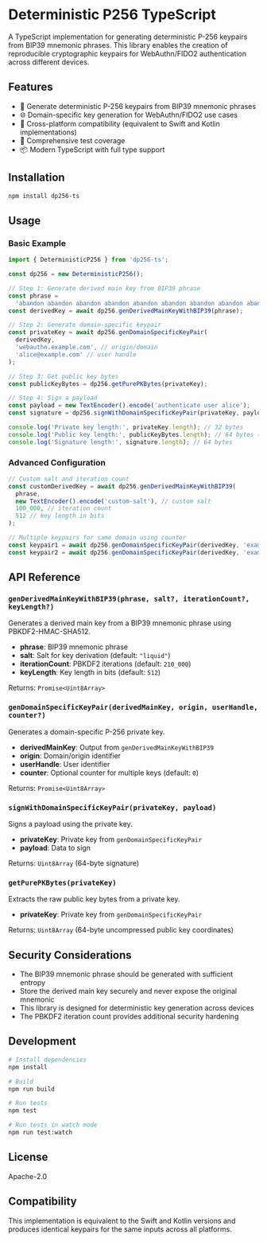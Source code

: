 # Deterministic P256 TypeScript

A TypeScript implementation for generating deterministic P-256 keypairs from BIP39 mnemonic phrases. This library enables the creation of reproducible cryptographic keypairs for WebAuthn/FIDO2 authentication across different devices.

## Features

- 🔐 Generate deterministic P-256 keypairs from BIP39 mnemonic phrases
- 🌐 Domain-specific key generation for WebAuthn/FIDO2 use cases
- 🔄 Cross-platform compatibility (equivalent to Swift and Kotlin implementations)
- 🧪 Comprehensive test coverage
- 📦 Modern TypeScript with full type support

## Installation

```bash
npm install dp256-ts
```

## Usage

### Basic Example

```typescript
import { DeterministicP256 } from 'dp256-ts';

const dp256 = new DeterministicP256();

// Step 1: Generate derived main key from BIP39 phrase
const phrase =
  'abandon abandon abandon abandon abandon abandon abandon abandon abandon abandon abandon about';
const derivedKey = await dp256.genDerivedMainKeyWithBIP39(phrase);

// Step 2: Generate domain-specific keypair
const privateKey = await dp256.genDomainSpecificKeyPair(
  derivedKey,
  'webauthn.example.com', // origin/domain
  'alice@example.com' // user handle
);

// Step 3: Get public key bytes
const publicKeyBytes = dp256.getPurePKBytes(privateKey);

// Step 4: Sign a payload
const payload = new TextEncoder().encode('authenticate user alice');
const signature = dp256.signWithDomainSpecificKeyPair(privateKey, payload);

console.log('Private key length:', privateKey.length); // 32 bytes
console.log('Public key length:', publicKeyBytes.length); // 64 bytes (X + Y coordinates)
console.log('Signature length:', signature.length); // 64 bytes
```

### Advanced Configuration

```typescript
// Custom salt and iteration count
const customDerivedKey = await dp256.genDerivedMainKeyWithBIP39(
  phrase,
  new TextEncoder().encode('custom-salt'), // custom salt
  100_000, // iteration count
  512 // key length in bits
);

// Multiple keypairs for same domain using counter
const keypair1 = await dp256.genDomainSpecificKeyPair(derivedKey, 'example.com', 'user', 0);
const keypair2 = await dp256.genDomainSpecificKeyPair(derivedKey, 'example.com', 'user', 1);
```

## API Reference

### `genDerivedMainKeyWithBIP39(phrase, salt?, iterationCount?, keyLength?)`

Generates a derived main key from a BIP39 mnemonic phrase using PBKDF2-HMAC-SHA512.

- **phrase**: BIP39 mnemonic phrase
- **salt**: Salt for key derivation (default: `"liquid"`)
- **iterationCount**: PBKDF2 iterations (default: `210_000`)
- **keyLength**: Key length in bits (default: `512`)

Returns: `Promise<Uint8Array>`

### `genDomainSpecificKeyPair(derivedMainKey, origin, userHandle, counter?)`

Generates a domain-specific P-256 private key.

- **derivedMainKey**: Output from `genDerivedMainKeyWithBIP39`
- **origin**: Domain/origin identifier
- **userHandle**: User identifier
- **counter**: Optional counter for multiple keys (default: `0`)

Returns: `Promise<Uint8Array>`

### `signWithDomainSpecificKeyPair(privateKey, payload)`

Signs a payload using the private key.

- **privateKey**: Private key from `genDomainSpecificKeyPair`
- **payload**: Data to sign

Returns: `Uint8Array` (64-byte signature)

### `getPurePKBytes(privateKey)`

Extracts the raw public key bytes from a private key.

- **privateKey**: Private key from `genDomainSpecificKeyPair`

Returns: `Uint8Array` (64-byte uncompressed public key coordinates)

## Security Considerations

- The BIP39 mnemonic phrase should be generated with sufficient entropy
- Store the derived main key securely and never expose the original mnemonic
- This library is designed for deterministic key generation across devices
- The PBKDF2 iteration count provides additional security hardening

## Development

```bash
# Install dependencies
npm install

# Build
npm run build

# Run tests
npm test

# Run tests in watch mode
npm run test:watch
```

## License

Apache-2.0

## Compatibility

This implementation is equivalent to the Swift and Kotlin versions and produces identical keypairs for the same inputs across all platforms.
